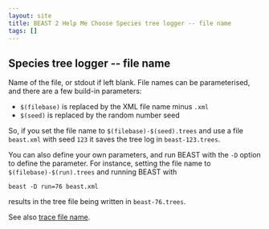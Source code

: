 ```yaml
---
layout: site
title: BEAST 2 Help Me Choose Species tree logger -- file name
tags: []
---
```


## Species tree logger -- file name

Name of the file, or stdout if left blank.
File names can be parameterised, and there are a few build-in parameters: 

* `$(filebase)` is replaced by the XML file name minus `.xml`
* `$(seed)` is replaced by the random number seed

So, if you set the file name to `$(filebase)-$(seed).trees` and use a file `beast.xml` with seed `123` it saves the tree log in `beast-123.trees`.

You can also define your own parameters, and run BEAST with the `-D` option to define the parameter.
For instance, setting the file name to `$(filebase)-$(run).trees` and running BEAST with 

```
beast -D run=76 beast.xml
```

results in the tree file being written in `beast-76.trees`.

See also [trace file name](../../tracelog/fileName/).
